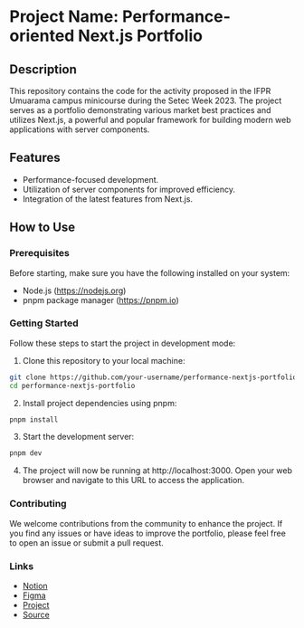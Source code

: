 # Project Name: Performance-oriented Next.js Portfolio

## Description

This repository contains the code for the activity proposed in the IFPR Umuarama campus minicourse during the Setec Week 2023. The project serves as a portfolio demonstrating various market best practices and utilizes Next.js, a powerful and popular framework for building modern web applications with server components.

## Features

- Performance-focused development.
- Utilization of server components for improved efficiency.
- Integration of the latest features from Next.js.

## How to Use

### Prerequisites

Before starting, make sure you have the following installed on your system:

- Node.js (https://nodejs.org)
- pnpm package manager (https://pnpm.io)

### Getting Started

Follow these steps to start the project in development mode:

1. Clone this repository to your local machine:

```bash
git clone https://github.com/your-username/performance-nextjs-portfolio.git
cd performance-nextjs-portfolio
```

2. Install project dependencies using pnpm:
```bash
pnpm install
```

3. Start the development server:
```bash
pnpm dev
```

4. The project will now be running at http://localhost:3000. Open your web browser and navigate to this URL to access the application.

### Contributing
We welcome contributions from the community to enhance the project. If you find any issues or have ideas to improve the portfolio, please feel free to open an issue or submit a pull request.

### Links
- [Notion](https://delanhese.notion.site/Minicurso-Next-JS-afd21c0eaff941a28b34bbf1a5a4b08e?pvs=4)
- [Figma](https://www.figma.com/file/BMljCiD51faSNDxnJzzfg4/Portfolio-(Community)-(Copy)?type=design&node-id=0%3A1&mode=dev)
- [Project](https://project-setec-ifpr-2023.vercel.app/)
- [Source](https://drive.google.com/file/d/1Aib_ZTjGz59mP5w2OMY1m9JQDVMgSHF3/view?usp=drive_link)